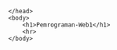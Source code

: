 <html>
    <head>
  
    </head>
    <body>
        <h1>Pemrograman-Web1</h1>
        <hr>
    </body>
</html>
